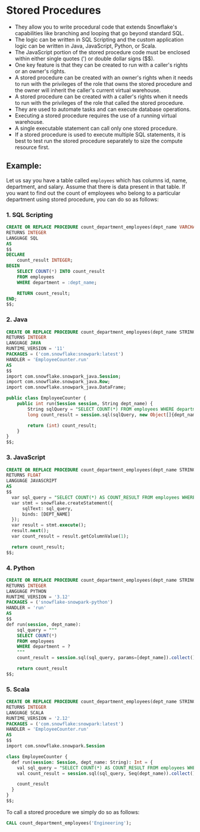 # Stored Procedures

- They allow you to write procedural code that extends Snowflake's capabilities like branching and looping that go beyond standard SQL.
- The logic can be written in SQL Scripting and the custom application logic can be written in Java, JavaScript, Python, or Scala.
- The JavaScript portion of the stored procedure code must be enclosed within either single quotes (') or double dollar signs ($$).
- One key feature is that they can be created to run with a caller's rights or an owner's rights.
- A stored procedure can be created with an owner's rights when it needs to run with the privileges of the role that owns the stored procedure and the owner will inherit the caller's current virtual warehouse.
- A stored procedure can be created with a caller's rights when it needs to run with the privileges of the role that called the stored procedure.
- They are used to automate tasks and can execute database operations.
- Executing a stored procedure requires the use of a running virtual warehouse.
- A single executable statement can call only one stored procedure.
- If a stored procedure is used to execute multiple SQL statements, it is best to test run the
  stored procedure separately to size the compute resource first.

## Example:

Let us say you have a table called `employees` which has columns id, name, department, and salary. Assume that there is data present in that table. If you want to find out the count of employees who belong to a particular department using stored procedure, you can do so as follows:

### 1. SQL Scripting

```SQL
CREATE OR REPLACE PROCEDURE count_department_employees(dept_name VARCHAR)
RETURNS INTEGER
LANGUAGE SQL
AS
$$
DECLARE
    count_result INTEGER;
BEGIN
    SELECT COUNT(*) INTO count_result
    FROM employees
    WHERE department = :dept_name;

    RETURN count_result;
END;
$$;
```

### 2. Java

```SQL
CREATE OR REPLACE PROCEDURE count_department_employees(dept_name STRING)
RETURNS INTEGER
LANGUAGE JAVA
RUNTIME_VERSION = '11'
PACKAGES = ('com.snowflake:snowpark:latest')
HANDLER = 'EmployeeCounter.run'
AS
$$
import com.snowflake.snowpark_java.Session;
import com.snowflake.snowpark_java.Row;
import com.snowflake.snowpark_java.DataFrame;

public class EmployeeCounter {
    public int run(Session session, String dept_name) {
        String sqlQuery = "SELECT COUNT(*) FROM employees WHERE department = ?";
        long count_result = session.sql(sqlQuery, new Object[]{dept_name}).collect()[0].getLong(0);

        return (int) count_result;
    }
}
$$;
```

### 3. JavaScript

```SQL
CREATE OR REPLACE PROCEDURE count_department_employees(dept_name STRING)
RETURNS FLOAT
LANGUAGE JAVASCRIPT
AS
$$
  var sql_query = "SELECT COUNT(*) AS COUNT_RESULT FROM employees WHERE department = ?";
  var stmt = snowflake.createStatement({
      sqlText: sql_query,
      binds: [DEPT_NAME]
  });
  var result = stmt.execute();
  result.next();
  var count_result = result.getColumnValue(1);

  return count_result;
$$;
```

### 4. Python

```SQL
CREATE OR REPLACE PROCEDURE count_department_employees(dept_name STRING)
RETURNS INTEGER
LANGUAGE PYTHON
RUNTIME_VERSION = '3.12'
PACKAGES = ('snowflake-snowpark-python')
HANDLER = 'run'
AS
$$
def run(session, dept_name):
    sql_query = """
    SELECT COUNT(*)
    FROM employees
    WHERE department = ?
    """
    count_result = session.sql(sql_query, params=[dept_name]).collect()[0][0]

    return count_result
$$;
```

### 5. Scala

```SQL
CREATE OR REPLACE PROCEDURE count_department_employees(dept_name STRING)
RETURNS INTEGER
LANGUAGE SCALA
RUNTIME_VERSION = '2.12'
PACKAGES = ('com.snowflake:snowpark:latest')
HANDLER = 'EmployeeCounter.run'
AS
$$
import com.snowflake.snowpark.Session

class EmployeeCounter {
  def run(session: Session, dept_name: String): Int = {
    val sql_query = "SELECT COUNT(*) AS COUNT_RESULT FROM employees WHERE department = ?"
    val count_result = session.sql(sql_query, Seq(dept_name)).collect()(0).getLong(0).toInt

    count_result
  }
}
$$;
```

To call a stored procedure we simply do so as follows:

```SQL
CALL count_department_employees('Engineering');
```
